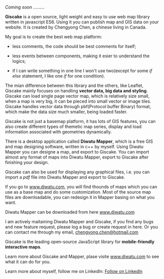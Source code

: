 *Coming soon* .........


**Giscake** is a open source, light weight and easy to use web map library written in javascript ES6. Using it you can publish map and GIS data on your website. It is created by Chengyong Chen, a chinese living in Canada.

My goal is to create the best web map platform:

 - less comments, the code should be best comments for itself; 
    
 - less events between components, making it esier to understand the logics; 
    
 - if I can write something in one line I won't use two(except for some *if else* statement, I like one *if* for one condition). 

The mian difference between this library and the others, like Leaflet, Giscake mainly focuses on handling **vector data, big data and styling**. Giscake can load single page vector map, which is relatively size small, when a map is very big, it can be pieced into small vector or image tiles. Giscake handles vector data through pbf(Protocol buffer Binary) format, which make the data size much smaller, being loaded faster.

Giscake is not just a basemap platform, it has lots of GIS features, you can also create different types of themetic map series, display and load information associated with geometries dynamically.

There is a desktop application called **Diwatu Mapper**, which is a free GIS and map designing software, written in c++ by myself. Using Diwatu Mapper you can designe a map, and export to Giscake. You can import almost any format of maps into Diwatu Mapper, export to Giscake after finishing your design.

Giscake can also be used for displaying any graphical files, i.e. you can import a *pdf* file into Diwatu Mapper and export to Giscake.



If you go to www.diwatu.com, you will find thounds of maps which you can use as a base map and do some customization. Most of the source map files are downloadable, you can redesign it in Mapper basing on what you want.

Diwatu Mapper can be downloaded from here www.diwatu.com

I am actively maitaining Diwatu Mapper and Giscake, if you find any bugs and new feature request, please log a bug or create request in here. Or you can contact me through my email, chengyong.chen@hotmail.com


Giscake is the leading open-source JavaScript library for **mobile-friendly interactive maps**.

Learn more about Giscake and Mapper, plase visite www.diwatu.com to see what it can do for you.

Learn more about myself, follow me on LinkedIn: <a class="libutton" href="https://www.linkedin.com/comm/mynetwork/discovery-see-all?usecase=PEOPLE_FOLLOWS&followMember=chengyong-chen-9a330b38" target="_blank">Follow on LinkedIn</a>
